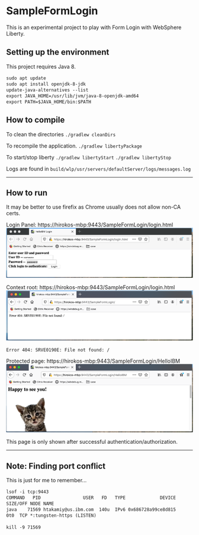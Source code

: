 # SampleFormLogin

This is an experimental project to play with Form Login with WebSphere Liberty.

## Setting up the environment

This project requires Java 8. 

```
sudo apt update
sudo apt install openjdk-8-jdk
update-java-alternatives --list
export JAVA_HOME=/usr/lib/jvm/java-8-openjdk-amd64
export PATH=$JAVA_HOME/bin:$PATH
```

## How to compile

To clean the directories
`./gradlew cleanDirs`

To recompile the application.
`./gradlew libertyPackage`

To start/stop liberty
`./gradlew libertyStart`
`./gradlew libertyStop`

Logs are found in 
`build/wlp/usr/servers/defaultServer/logs/messages.log`

---
## How to run

It may be better to use firefix as Chrome usually does not allow non-CA certs. 

Login Panel: https://hirokos-mbp:9443/SampleFormLogin/login.html
![login](https://github.com/una-tapa/liberty-formlogin/blob/master/screenshots/login.png)

Context root: https://hirokos-mbp:9443/SampleFormLogin/login.html
![contextroot](https://github.com/una-tapa/liberty-formlogin/blob/master/screenshots/contextroot.png)

```
Error 404: SRVE0190E: File not found: /
```
Protected page: https://hirokos-mbp:9443/SampleFormLogin/HelloIBM
![protectedpage](https://github.com/una-tapa/liberty-formlogin/blob/master/screenshots/cat.png)

This page is only shown after successful authentication/authorization. 

---
## Note: Finding port conflict

This is just for me to remember... 
```
lsof -i tcp:9443
COMMAND   PID                USER   FD   TYPE             DEVICE SIZE/OFF NODE NAME
java    71569 htakamiy@us.ibm.com  140u  IPv6 0x686728a99ce8d815      0t0  TCP *:tungsten-https (LISTEN)

kill -9 71569
```

